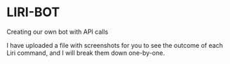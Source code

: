 # LIRI-BOT
Creating our own bot with API calls

I have uploaded a file with screenshots for you to see the outcome of each Liri command, and I will break them down one-by-one. 
